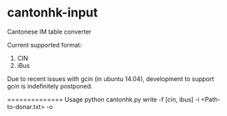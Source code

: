 cantonhk-input
==============

Cantonese IM table converter

Current supported format:
1. CIN
2. iBus

Due to recent issues with gcin (in ubuntu 14.04), development to support gcin is indefinitely postponed.

==============
Usage
python cantonhk.py write -f [cin, ibus] -i <Path-to-donar.txt> -o <output-path>
